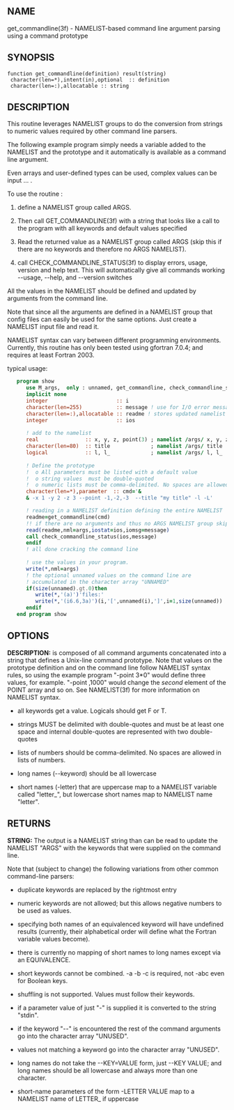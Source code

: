 ## NAME

   get_commandline(3f) - NAMELIST-based command line argument parsing using a command prototype

## SYNOPSIS

    function get_commandline(definition) result(string)
     character(len=*),intent(in),optional  :: definition
     character(len=:),allocatable :: string

## DESCRIPTION

This routine leverages NAMELIST groups to do the conversion from strings to
numeric values required by other command line parsers.

The following example program simply needs a variable added to the NAMELIST
and the prototype and it automatically is available as a command line
argument.

Even arrays and user-defined types can be used, complex values can be
input ... .

To use the routine :

   1) define a NAMELIST group called ARGS.

   2) Then call GET_COMMANDLINE(3f) with a string that looks like a call to the
      program with all keywords and default values specified

   3) Read the returned value as a NAMELIST group called ARGS (skip this if
      there are no keywords and therefore no ARGS NAMELIST).

   4) call CHECK_COMMANDLINE_STATUS(3f) to display errors, usage, version and
      help text. This will automatically give all commands working
      --usage, --help, and --version  switches

All the values in the NAMELIST should be defined and updated by arguments
from the command line.

Note that since all the arguments are defined in a NAMELIST group that
config files can easily be used for the same options. Just create a
NAMELIST input file and read it.

NAMELIST syntax can vary between different programming environments.
Currently, this routine has only been tested using gfortran 7.0.4;
and requires at least Fortran 2003.

typical usage:

```fortran
   program show
      use M_args,  only : unnamed, get_commandline, check_commandline_status
      implicit none
      integer                      :: i
      character(len=255)           :: message ! use for I/O error messages
      character(len=:),allocatable :: readme ! stores updated namelist
      integer                      :: ios
   
      ! add to the namelist
      real               :: x, y, z, point(3) ; namelist /args/ x, y, z, point
      character(len=80)  :: title             ; namelist /args/ title
      logical            :: l, l_             ; namelist /args/ l, l_
   
      ! Define the prototype
      !  o All parameters must be listed with a default value
      !  o string values  must be double-quoted
      !  o numeric lists must be comma-delimited. No spaces are allowed
      character(len=*),parameter  :: cmd='&
      & -x 1 -y 2 -z 3 --point -1,-2,-3  --title "my title" -l -L'

      ! reading in a NAMELIST definition defining the entire NAMELIST
      readme=get_commandline(cmd)
      !! if there are no arguments and thus no ARGS NAMELIST group skip the READ!
      read(readme,nml=args,iostat=ios,iomsg=message)
      call check_commandline_status(ios,message)
      endif
      ! all done cracking the command line
   
      ! use the values in your program.
      write(*,nml=args)
      ! the optional unnamed values on the command line are
      ! accumulated in the character array "UNNAMED"
      if(size(unnamed).gt.0)then
         write(*,'(a)')'files:'
         write(*,'(i6.6,3a)')(i,'[',unnamed(i),']',i=1,size(unnamed))
      endif
   end program show
```

## OPTIONS

**DESCRIPTION:** is composed of all command arguments concatenated into a
string that defines a Unix-line command prototype. Note that values on the
prototype definition and on the command line follow NAMELIST syntax rules,
so using the example program "-point 3*0" would define three values, for
example. "-point ,1000" would change the _second_ element of the POINT
array and so on. See NAMELIST(3f) for more information on NAMELIST syntax.

 *  all keywords get a value. Logicals should get F or T.


 *  strings MUST be delimited with double-quotes and must be at least
    one space and internal double-quotes are represented with two
    double-quotes

 *  lists of numbers should be comma-delimited. No spaces are allowed
    in lists of numbers.

 *  long names (--keyword) should be all lowercase

 *  short names (-letter) that are uppercase map to a NAMELIST variable
    called "letter_", but lowercase short names map to NAMELIST name
    "letter".

## RETURNS

**STRING:** The output is a NAMELIST string than can be read to update the
NAMELIST "ARGS" with the keywords that were supplied on the command
line.

Note that (subject to change) the following variations from other
common command-line parsers:

 *  duplicate keywords are replaced by the rightmost entry

 *  numeric keywords are not allowed; but this allows negative
    numbers to be used as values.

 *  specifying both names of an equivalenced keyword will have
    undefined results (currently, their alphabetical order will
    define what the Fortran variable values become).

 *  there is currently no mapping of short names to long names except
    via an EQUIVALENCE.

 *  short keywords cannot be combined. -a -b -c is required, not -abc
    even for Boolean keys.

 *  shuffling is not supported. Values must follow their keywords.

 *  if a parameter value of just "-" is supplied it is converted to
    the string "stdin".

 *  if the keyword "--" is encountered the rest of the command
    arguments go into the character array "UNUSED".

 *  values not matching a keyword go into the character array
    "UNUSED".

 *  long names do not take the --KEY=VALUE form, just --KEY VALUE;
    and long names should be all lowercase and always more than one
    character.

 *  short-name parameters of the form -LETTER VALUE map to a NAMELIST
    name of LETTER_ if uppercase
